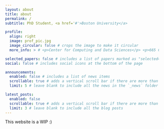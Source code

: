 ```yaml
---
layout: about
title: about
permalink: /
subtitle: PhD Student, <a href='#'>Boston University</a>

profile:
  align: right
  image: prof_pic.jpg
  image_circular: false # crops the image to make it circular
  more_info: > # <p>Center for Computing and Data Sciences</p> <p>665 Commonwealth Ave</p> <p>Boston, Massachusetts 02215</p>

selected_papers: false # includes a list of papers marked as "selected={true}"
social: false # includes social icons at the bottom of the page

announcements:
  enabled: false # includes a list of news items
  scrollable: true # adds a vertical scroll bar if there are more than 3 news items
  limit: 5 # leave blank to include all the news in the `_news` folder

latest_posts:
  enabled: false
  scrollable: true # adds a vertical scroll bar if there are more than 3 new posts items
  limit: 3 # leave blank to include all the blog posts
---
```


This website is a WIP :)

